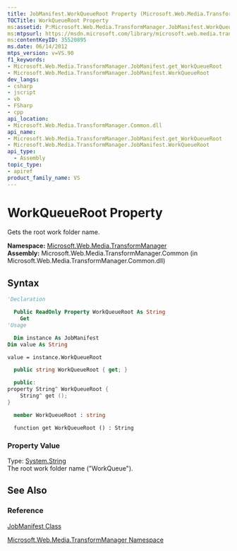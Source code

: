 ```yaml
---
title: JobManifest.WorkQueueRoot Property (Microsoft.Web.Media.TransformManager)
TOCTitle: WorkQueueRoot Property
ms:assetid: P:Microsoft.Web.Media.TransformManager.JobManifest.WorkQueueRoot
ms:mtpsurl: https://msdn.microsoft.com/library/microsoft.web.media.transformmanager.jobmanifest.workqueueroot(v=VS.90)
ms:contentKeyID: 35520895
ms.date: 06/14/2012
mtps_version: v=VS.90
f1_keywords:
- Microsoft.Web.Media.TransformManager.JobManifest.get_WorkQueueRoot
- Microsoft.Web.Media.TransformManager.JobManifest.WorkQueueRoot
dev_langs:
- csharp
- jscript
- vb
- FSharp
- cpp
api_location:
- Microsoft.Web.Media.TransformManager.Common.dll
api_name:
- Microsoft.Web.Media.TransformManager.JobManifest.get_WorkQueueRoot
- Microsoft.Web.Media.TransformManager.JobManifest.WorkQueueRoot
api_type:
  - Assembly
topic_type:
- apiref
product_family_name: VS
---
```


# WorkQueueRoot Property

Gets the root work folder name.

**Namespace:**  [Microsoft.Web.Media.TransformManager](microsoft-web-media-transformmanager-namespace.md)  
**Assembly:**  Microsoft.Web.Media.TransformManager.Common (in Microsoft.Web.Media.TransformManager.Common.dll)

## Syntax

```vb
'Declaration

  Public ReadOnly Property WorkQueueRoot As String
    Get
'Usage

  Dim instance As JobManifest
Dim value As String

value = instance.WorkQueueRoot
```

```csharp
  public string WorkQueueRoot { get; }
```

```cpp
  public:
property String^ WorkQueueRoot {
    String^ get ();
}
```

``` fsharp
  member WorkQueueRoot : string
```

```jscript
  function get WorkQueueRoot () : String
```

### Property Value

Type: [System.String](https://msdn.microsoft.com/library/s1wwdcbf)  
The root work folder name ("WorkQueue").  

## See Also

### Reference

[JobManifest Class](jobmanifest-class-microsoft-web-media-transformmanager.md)

[Microsoft.Web.Media.TransformManager Namespace](microsoft-web-media-transformmanager-namespace.md)
